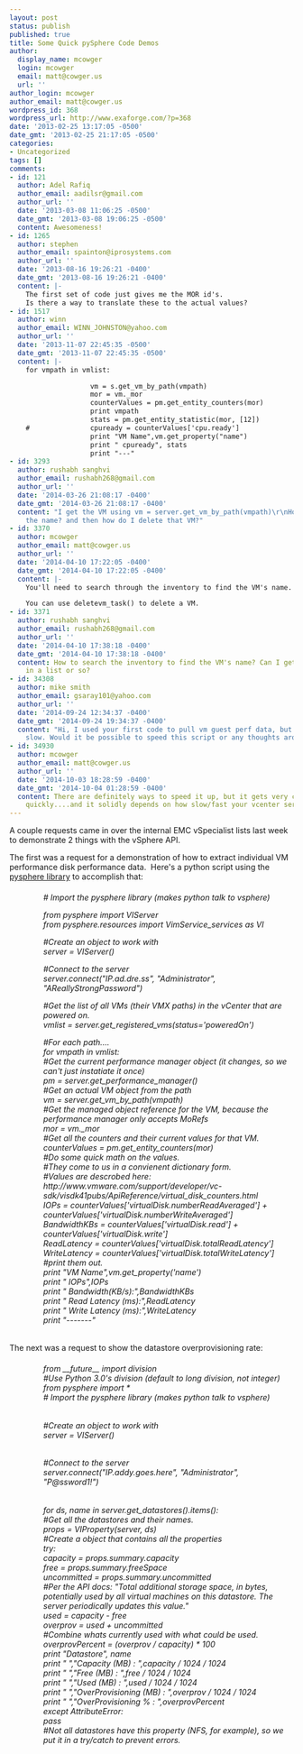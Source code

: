 ```yaml
---
layout: post
status: publish
published: true
title: Some Quick pySphere Code Demos
author:
  display_name: mcowger
  login: mcowger
  email: matt@cowger.us
  url: ''
author_login: mcowger
author_email: matt@cowger.us
wordpress_id: 368
wordpress_url: http://www.exaforge.com/?p=368
date: '2013-02-25 13:17:05 -0500'
date_gmt: '2013-02-25 21:17:05 -0500'
categories:
- Uncategorized
tags: []
comments:
- id: 121
  author: Adel Rafiq
  author_email: aadilsr@gmail.com
  author_url: ''
  date: '2013-03-08 11:06:25 -0500'
  date_gmt: '2013-03-08 19:06:25 -0500'
  content: Awesomeness!
- id: 1265
  author: stephen
  author_email: spainton@iprosystems.com
  author_url: ''
  date: '2013-08-16 19:26:21 -0400'
  date_gmt: '2013-08-16 19:26:21 -0400'
  content: |-
    The first set of code just gives me the MOR id's.
    Is there a way to translate these to the actual values?
- id: 1517
  author: winn
  author_email: WINN_JOHNSTON@yahoo.com
  author_url: ''
  date: '2013-11-07 22:45:35 -0500'
  date_gmt: '2013-11-07 22:45:35 -0500'
  content: |-
    for vmpath in vmlist:

                    vm = s.get_vm_by_path(vmpath)
                    mor = vm._mor
                    counterValues = pm.get_entity_counters(mor)
                    print vmpath
                    stats = pm.get_entity_statistic(mor, [12])
    #               cpuready = counterValues['cpu.ready']
                    print "VM Name",vm.get_property("name")
                    print " cpuready", stats
                    print "---"
- id: 3293
  author: rushabh sanghvi
  author_email: rushabh268@gmail.com
  author_url: ''
  date: '2014-03-26 21:08:17 -0400'
  date_gmt: '2014-03-26 21:08:17 -0400'
  content: "I get the VM using vm = server.get_vm_by_path(vmpath)\r\nHow do I get
    the name? and then how do I delete that VM?"
- id: 3370
  author: mcowger
  author_email: matt@cowger.us
  author_url: ''
  date: '2014-04-10 17:22:05 -0400'
  date_gmt: '2014-04-10 17:22:05 -0400'
  content: |-
    You'll need to search through the inventory to find the VM's name.

    You can use deletevm_task() to delete a VM.
- id: 3371
  author: rushabh sanghvi
  author_email: rushabh268@gmail.com
  author_url: ''
  date: '2014-04-10 17:38:18 -0400'
  date_gmt: '2014-04-10 17:38:18 -0400'
  content: How to search the inventory to find the VM's name? Can I get all the names
    in a list or so?
- id: 34308
  author: mike smith
  author_email: gsaray101@yahoo.com
  author_url: ''
  date: '2014-09-24 12:34:37 -0400'
  date_gmt: '2014-09-24 19:34:37 -0400'
  content: "Hi, I used your first code to pull vm guest perf data, but it seems very
    slow. Would it be possible to speed this script or any thoughts around it?\r\n\r\nRegards,\r\n\r\nMike"
- id: 34930
  author: mcowger
  author_email: matt@cowger.us
  author_url: ''
  date: '2014-10-03 18:28:59 -0400'
  date_gmt: '2014-10-04 01:28:59 -0400'
  content: There are definitely ways to speed it up, but it gets very complex very
    quickly....and it solidly depends on how slow/fast your vcenter server and database.
---
```

<p>A couple requests came in over the internal EMC vSpecialist lists last week to demonstrate 2 things with the vSphere API.</p>
<p>The first was a request for a demonstration of how to extract individual VM performance disk performance data.  Here's a python script using the <a href="https://code.google.com/p/pysphere/">pysphere library</a> to accomplish that:</p>
<div>
<h6 style="padding-left:60px;"># Import the pysphere library (makes python talk to vsphere)</p>
<p>from pysphere import VIServer<br />
from pysphere.resources import VimService_services as VI</p>
<p>#Create an object to work with<br />
server = VIServer()</p>
<p>#Connect to the server<br />
server.connect("IP.ad.dre.ss", "Administrator", "AReallyStrongPassword")</p>
<p>#Get the list of all VMs (their VMX paths) in the vCenter that are powered on.<br />
vmlist = server.get_registered_vms(status='poweredOn')</p>
<p>#For each path....<br />
for vmpath in vmlist:<br />
#Get the current performance manager object (it changes, so we can't just instatiate it once)<br />
pm = server.get_performance_manager()<br />
#Get an actual VM object from the path<br />
vm = server.get_vm_by_path(vmpath)<br />
#Get the managed object reference for the VM, because the performance manager only accepts MoRefs<br />
mor = vm._mor<br />
#Get all the counters and their current values for that VM.<br />
counterValues = pm.get_entity_counters(mor)<br />
#Do some quick math on the values.<br />
#They come to us in a convienent dictionary form.<br />
#Values are descrobed here: http://www.vmware.com/support/developer/vc-sdk/visdk41pubs/ApiReference/virtual_disk_counters.html<br />
IOPs = counterValues['virtualDisk.numberReadAveraged'] + counterValues['virtualDisk.numberWriteAveraged']<br />
BandwidthKBs = counterValues['virtualDisk.read'] + counterValues['virtualDisk.write']<br />
ReadLatency = counterValues['virtualDisk.totalReadLatency']<br />
WriteLatency = counterValues['virtualDisk.totalWriteLatency']<br />
#print them out.<br />
print "VM Name",vm.get_property('name')<br />
print " IOPs",IOPs<br />
print " Bandwidth(KB/s):",BandwidthKBs<br />
print " Read Latency (ms):",ReadLatency<br />
print " Write Latency (ms):",WriteLatency<br />
print "-------"</h6>
<p>The next was a request to show the datastore overprovisioning rate:</p>
<h6 style="padding-left:60px;">
from __future__ import division<br />
#Use Python 3.0's division (default to long division, not integer)<br />
from pysphere import *<br />
# Import the pysphere library (makes python talk to vsphere)</h6>
<h6 style="padding-left:60px;">#Create an object to work with<br />
server = VIServer()</h6>
<h6 style="padding-left:60px;">#Connect to the server<br />
server.connect("IP.addy.goes.here", "Administrator", "P@ssword1!")</h6>
<h6 style="padding-left:60px;">for ds, name in server.get_datastores().items():<br />
#Get all the datastores and their names.<br />
props = VIProperty(server, ds)<br />
#Create a object that contains all the properties<br />
try:<br />
capacity = props.summary.capacity<br />
free = props.summary.freeSpace<br />
uncommitted = props.summary.uncommitted<br />
#Per the API docs: "Total additional storage space, in bytes, potentially used by all virtual machines on this datastore. The server periodically updates this value."<br />
used = capacity - free<br />
overprov = used + uncommitted<br />
#Combine whats currently used with what could be used.<br />
overprovPercent = (overprov / capacity) * 100<br />
print "Datastore", name<br />
print " ","Capacity (MB) : ",capacity / 1024 / 1024<br />
print " ","Free (MB) : ",free / 1024 / 1024<br />
print " ","Used (MB) : ",used / 1024 / 1024<br />
print " ","OverProvisioning (MB) : ",overprov / 1024 / 1024<br />
print " ","OverProvisioning % : ",overprovPercent<br />
except AttributeError:<br />
pass<br />
#Not all datastores have this property (NFS, for example), so we put it in a try/catch to prevent errors.</h6>
<p>&nbsp;</p>
</div>
